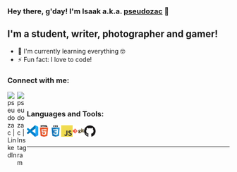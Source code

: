 ### Hey there, g'day! I'm Isaak a.k.a. [pseudozac][github] 👋

## I'm a student, writer, photographer and gamer!
- 📘 I'm currently learning everything 🤓
- ⚡ Fun fact: I love to code!

### Connect with me:

[<img align="left" alt="pseudozac | LinkedIn" width="22px" src="https://cdn.jsdelivr.net/npm/simple-icons@v3/icons/linkedin.svg" />][linkedin]
[<img align="left" alt="pseudozac | Instagram" width="22px" src="https://cdn.jsdelivr.net/npm/simple-icons@v3/icons/instagram.svg" />][instagram]

<br/>

### Languages and Tools:

[<img align="left" alt="Visual Studio Code" width="26px" src="https://raw.githubusercontent.com/github/explore/80688e429a7d4ef2fca1e82350fe8e3517d3494d/topics/visual-studio-code/visual-studio-code.png" />][vs]
[<img align="left" alt="HTML5" width="26px" src="https://raw.githubusercontent.com/github/explore/80688e429a7d4ef2fca1e82350fe8e3517d3494d/topics/html/html.png" />][html]
[<img align="left" alt="CSS3" width="26px" src="https://raw.githubusercontent.com/github/explore/80688e429a7d4ef2fca1e82350fe8e3517d3494d/topics/css/css.png" />][css]
[<img align="left" alt="JavaScript" width="26px" src="https://raw.githubusercontent.com/github/explore/80688e429a7d4ef2fca1e82350fe8e3517d3494d/topics/javascript/javascript.png" />][javascript]
[<img align="left" alt="Git" width="26px" src="https://raw.githubusercontent.com/github/explore/80688e429a7d4ef2fca1e82350fe8e3517d3494d/topics/git/git.png" />][git]
[<img align="left" alt="GitHub" width="26px" src="https://raw.githubusercontent.com/github/explore/78df643247d429f6cc873026c0622819ad797942/topics/github/github.png" />][github]

<br />
<br />

---

[instagram]: https://www.instagram.com/i_z_a_a_c/
[linkedin]: https://www.linkedin.com/in/isaak99/
[github]: https://github.com/pseudozac
[vs]: https://code.visualstudio.com/
[html]: https://en.wikipedia.org/wiki/HTML5
[css]: https://en.wikipedia.org/wiki/CSS
[javascript]: https://www.javascript.com/
[git]: https://git-scm.com/
[github]: https://github.com/